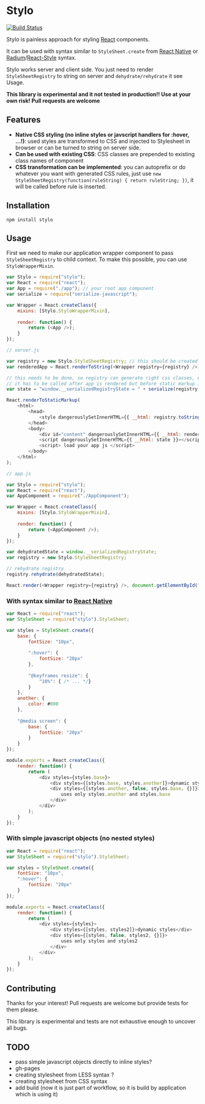 # Stylo

[![Build Status](https://travis-ci.org/michalkvasnicak/stylo.svg?branch=master)](https://travis-ci.org/michalkvasnicak/stylo)

Stylo is painless approach for styling [React](https://facebook.github.io/react/) components.

It can be used with syntax similar to `StyleSheet.create` from [React Native](http://facebook.github.io/react-native/docs/stylesheet.html#content) or [Radium](https://github.com/FormidableLabs/radium)/[React-Style](https://github.com/js-next/react-style) syntax.

Stylo works server and client side. You just need to render `StyleSheetRegistry` to string on server and `dehydrate/rehydrate` it see Usage.

**This library is experimental and it not tested in production!! Use at your own risk! Pull requests are welcome**

## Features

* **Native CSS styling (no inline styles or javscript handlers for :hover, ...!)**: used styles are transformed to CSS and injected to Stylesheet in browser or can be turned to string on server side.
* **Can be used with existing CSS**: CSS classes are prepended to existing class names of component
* **CSS transformation can be implemented**: you can autoprefix or do whatever you want with generated CSS rules, just use `new StyleSheetRegistry(function(ruleString) { return ruleString; })`, it will be called before rule is inserted.

## Installation

`npm install stylo`

## Usage

First we need to make our application wrapper component to pass `StyleSheetRegistry` to child context. To make this possible, you can use `StyloWrapperMixin`.

```js
var Stylo = require("stylo");
var React = require("react");
var App = require("./app"); // your root app component
var serialize = require("serialize-javascript");

var Wrapper = React.createClass({
    mixins: [Stylo.StyloWrapperMixin],
    
    render: function() {
        return (<App />);
    }
});

// server.js

var registry = new Stylo.StyleSheetRegistry; // this should be created on every request! so every request has isolated styles
var renderedApp = React.renderToString(<Wrapper registry={registry} />);

// this needs to be done, so registry can generate right css classes, etc
// it has to be called after app is rendered but before static markup is rendered otherwise registry will be empty
var state = "window.__serializedRegistryState = " + serialize(registry.dehydrate) + ";";

React.renderToStaticMarkup(
    <html>
        <head>
            <style dangerouslySetInnerHTML={{ __html: registry.toString() }} />
        </head>
        <body>
            <div id="content" dangerouslySetInnerHTML={{ __html: renderedApp }} />
            <script dangerouslySetInnerHTML={{ __html: state }}></script>
            <script> load your app js </script>
        </body>
    </html>
);

// app.js

var Stylo = require("stylo");
var React = require("react");
var AppComponent = require("./AppComponent");

var Wrapper = React.createClass({
    mixins: [Stylo.StyloWrapperMixin],
    
    render: function() {
        return (<AppComponent />);
    }
});

var dehydratedState = window.__serializedRegistryState;
var registry = new Stylo.StyleSheetRegistry;

// rehydrate registry
registry.rehydrate(dehydratedState);

React.render(<Wrapper registry={registry} />, document.getElementById("content"));
```

### With syntax similar to [React Native](http://facebook.github.io/react-native/docs/stylesheet.html#content)

```js
var React = require("react");
var StyleSheet = require("stylo").StyleSheet;

var styles = StyleSheet.create({
    base: {
        fontSize: "10px",
        
        ":hover": {
            fontSize: "20px"
        },
        
        "@keyframes resize": {
            "10%": { /* ... */}
        }
    },
    another: {
        color: #000
    },
    
    "@media screen": {
        base: {
            fontSize: "20px"
        }
    }
});

module.exports = React.createClass({
    render: function() {
        return (
            <div styles={styles.base}>
                <div styles={[styles.base, styles.another]}>dynamic styles</div>
                <div styles={[styles.another, false, styles.base, {}]}>
                    uses only styles.another and styles.base
                </div>
            </div>
        );
    }
});
```

### With simple javascript objects (no nested styles)

```js
var React = require("react");
var StyleSheet = require("stylo").StyleSheet;

var styles = StyleSheet.create({
    fontSize: "10px",
    ":hover": {
        fontSize: "20px"
    }
});

module.exports = React.createClass({
    render: function() {
        return (
            <div styles={styles}>
                <div styles={[styles, styles2]}>dynamic styles</div>
                <div styles={[styles, false, styles2, {}]}>
                    uses only styles and styles2
                </div>
            </div>
        );
    }
});
```

## Contributing

Thanks for your interest! Pull requests are welcome but provide tests for them please.

This library is experimental and tests are not exhaustive enough to uncover all bugs.
 
## TODO

* pass simple javascript objects directly to inline styles?
* gh-pages
* creating stylesheet from LESS syntax ?
* creating stylesheet from CSS syntax
* add build (now it is just part of workflow, so it is build by application which is using it)
